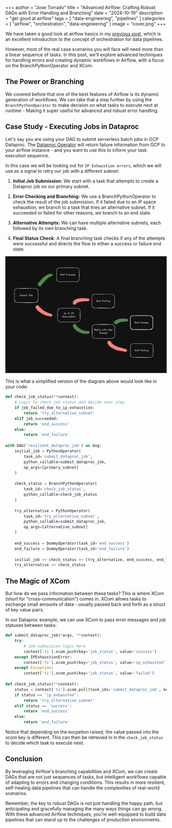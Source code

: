 +++
author = "Jose Torrado"
title = "Advanced Airflow: Crafting Robust DAGs with Error Handling and Branching"
date = "2024-10-19"
description = "get good at airflow"
tags = [
    "data-engineering",
    "pipelines"
]
categories = [
    "airflow",
    "orchestration",
    "data-engineering"
]
image = "cover.png"
+++

We have taken a good look at airflow basics in my [previous post](https://torrado.io/p/how-to-get-started-with-airflow-for-data-engineering/), which is an excellent introduction to the concept of orchestration for data pipelines. 

However, most of the real case scenarios you will face will need more than a linear sequence of tasks. In this post, we'll explore advanced techniques for handling errors and creating dynamic workflows in Airflow, with a focus on the BranchPythonOperator and XCom.

## The Power or Branching 

We covered before that one of the best features of Airflow is its dynamic generation of workflows. We can take that a step further by using the `BranchPythonOperator` to make decision on what tasks to execute next at runtime - Making it super useful for advanced and robust error handling.

## Case Study - Executing Jobs in Dataproc

Let's say you are using your DAG to submit serverless batch jobs in GCP Dataproc. The [Dataproc Operator](https://airflow.apache.org/docs/apache-airflow-providers-google/stable/operators/cloud/dataproc.html) will return failure information from GCP to your airflow instance - and you want to use this to inform your task execution sequence.

In this case we will be looking out for `IP Exhaustion errors`, which we will use as a signal to retry our job with a different subnet:

1. **Initial Job Submission:**
   We start with a task that attempts to create a Dataproc job on our primary subnet.

2. **Error Checking and Branching:**
   We use a BranchPythonOperator to check the result of the job submission. If it failed due to an IP space exhaustion, we branch to a task that tries an alternative subnet. If it succeeded or failed for other reasons, we branch to an end state.

3. **Alternative Attempts:**
   We can have multiple alternative subnets, each followed by its own branching task.

4. **Final Status Check:**
   A final branching task checks if any of the attempts were successful and directs the flow to either a success or failure end state.

![The Flow would look something like this](dag-diagram.png)

This is what a simplified version of the diagram above would look like in your code:

```python
def check_job_status(**context):
    # Logic to check job status and decide next step
    if job_failed_due_to_ip_exhaustion:
        return 'try_alternative_subnet'
    elif job_succeeded:
        return 'end_success'
    else:
        return 'end_failure'

with DAG('resilient_dataproc_job') as dag:
    initial_job = PythonOperator(
        task_id='submit_dataproc_job',
        python_callable=submit_dataproc_job,
        op_args=[primary_subnet]
    )

    check_status = BranchPythonOperator(
        task_id='check_job_status',
        python_callable=check_job_status
    )

    try_alternative = PythonOperator(
        task_id='try_alternative_subnet',
        python_callable=submit_dataproc_job,
        op_args=[alternative_subnet]
    )

    end_success = DummyOperator(task_id='end_success')
    end_failure = DummyOperator(task_id='end_failure')

    initial_job >> check_status >> [try_alternative, end_success, end_failure]
    try_alternative >> check_status
```

## The Magic of XCom
But how do we pass information between these tasks? This is where XCom (short for "cross-communication") comes in.
XCom allows tasks to exchange small amounts of data - usually passed back and forth as a struct of key value pairs.

In our Dataproc example, we can use XCom to pass error messages and job statuses between tasks:

```python
def submit_dataproc_job(*args, **context):
    try:
        # Job submission logic here
        context['ti'].xcom_push(key='job_status', value='success')
    except IPExhaustionError:
        context['ti'].xcom_push(key='job_status', value='ip_exhausted')
    except Exception:
        context['ti'].xcom_push(key='job_status', value='failed')

def check_job_status(**context):
    status = context['ti'].xcom_pull(task_ids='submit_dataproc_job', key='job_status')
    if status == 'ip_exhausted':
        return 'try_alternative_subnet'
    elif status == 'success':
        return 'end_success'
    else:
        return 'end_failure'
```

Notice that depending on the excpetion raised, the value passed into the xcom key is different. This can then be retrevied in in the `check_job_status`
to decide which task to execute next.

## Conclusion
By leveraging Airflow's branching capabilities and XCom, we can create DAGs that are not just sequences of tasks, but intelligent workflows capable of adapting to errors and changing conditions. This results in more resilient, self-healing data pipelines that can handle the complexities of real-world scenarios.

Remember, the key to robust DAGs is not just handling the happy path, but anticipating and gracefully managing the many ways things can go wrong. With these advanced Airflow techniques, you're well-equipped to build data pipelines that can stand up to the challenges of production environments.

